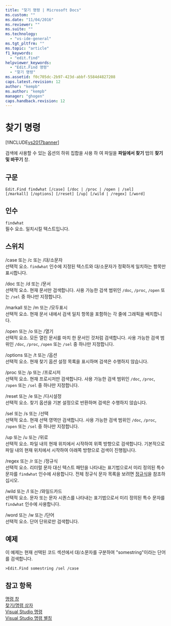 ```yaml
---
title: "찾기 명령 | Microsoft Docs"
ms.custom: ""
ms.date: "11/04/2016"
ms.reviewer: ""
ms.suite: ""
ms.technology: 
  - "vs-ide-general"
ms.tgt_pltfrm: ""
ms.topic: "article"
f1_keywords: 
  - "edit.find"
helpviewer_keywords: 
  - "Edit.Find 명령"
  - "찾기 명령"
ms.assetid: f0c705dc-2b97-423d-abbf-5584d4827208
caps.latest.revision: 12
author: "kempb"
ms.author: "kempb"
manager: "ghogen"
caps.handback.revision: 12
---
```

# 찾기 명령
[!INCLUDE[vs2017banner](../../code-quality/includes/vs2017banner.md)]

검색에 사용할 수 있는 옵션의 하위 집합을 사용 하 여 파일을  **파일에서 찾기** 탭의  **찾기 및 바꾸기** 창.  
  
## 구문  
  
```  
Edit.Find findwhat [/case] [/doc | /proc | /open | /sel]   
[/markall] [/options] [/reset] [/up] [/wild | /regex] [/word]  
```  
  
## 인수  
 `findwhat`  
 필수 요소.  일치시킬 텍스트입니다.  
  
## 스위치  
 \/case 또는 \/c 또는 \/대\/소문자  
 선택적 요소.  `findwhat` 인수에 지정된 텍스트와 대\/소문자가 정확하게 일치하는 항목만 표시합니다.  
  
 \/doc 또는 \/d 또는 \/문서  
 선택적 요소.  현재 문서만 검색합니다.  사용 가능한 검색 범위인 `/doc`, `/proc`, `/open` 또는 `/sel` 중 하나만 지정합니다.  
  
 \/markall 또는 \/m 또는 \/모두표시  
 선택적 요소.  현재 문서 내에서 검색 일치 항목을 포함하는 각 줄에 그래픽을 배치합니다.  
  
 \/open 또는 \/o 또는 \/열기  
 선택적 요소.  모든 열린 문서를 마치 한 문서인 것처럼 검색합니다.  사용 가능한 검색 범위인 `/doc`, `/proc`, `/open` 또는 `/sel` 중 하나만 지정합니다.  
  
 \/options 또는 \/t 또는 \/옵션  
 선택적 요소.  현재 찾기 옵션 설정 목록을 표시하며 검색은 수행하지 않습니다.  
  
 \/proc 또는 \/p 또는 \/프로시저  
 선택적 요소.  현재 프로시저만 검색합니다.  사용 가능한 검색 범위인 `/doc`, `/proc`, `/open` 또는 `/sel` 중 하나만 지정합니다.  
  
 \/reset 또는 \/e 또는 \/다시설정  
 선택적 요소.  찾기 옵션을 기본 설정으로 반환하며 검색은 수행하지 않습니다.  
  
 \/sel 또는 \/s 또는 \/선택  
 선택적 요소.  현재 선택 영역만 검색합니다.  사용 가능한 검색 범위인 `/doc`, `/proc`, `/open` 또는 `/sel` 중 하나만 지정합니다.  
  
 \/up 또는 \/u 또는 \/위로  
 선택적 요소.  파일 내의 현재 위치에서 시작하여 위쪽 방향으로 검색합니다.  기본적으로 파일 내의 현재 위치에서 시작하여 아래쪽 방향으로 검색이 진행됩니다.  
  
 \/regex 또는 \/r 또는 \/정규식  
 선택적 요소.  리터럴 문자 대신 텍스트 패턴을 나타내는 표기법으로서 미리 정의된 특수 문자를 `findwhat` 인수에 사용합니다.  전체 정규식 문자 목록을 보려면 [정규식](../../ide/using-regular-expressions-in-visual-studio.md)을 참조하십시오.  
  
 \/wild 또는 \/l 또는 \/와일드카드  
 선택적 요소.  문자 또는 문자 시퀀스를 나타내는 표기법으로서 미리 정의된 특수 문자를 `findwhat` 인수에 사용합니다.  
  
 \/word 또는 \/w 또는 \/단어  
 선택적 요소.  단어 단위로만 검색합니다.  
  
## 예제  
 이 예제는 현재 선택된 코드 섹션에서 대\/소문자를 구분하여 "somestring"이라는 단어를 검색합니다.  
  
```  
>Edit.Find somestring /sel /case  
```  
  
## 참고 항목  
 [명령 창](../../ide/reference/command-window.md)   
 [찾기\/명령 상자](../../ide/find-command-box.md)   
 [Visual Studio 명령](../../ide/reference/visual-studio-commands.md)   
 [Visual Studio 명령 별칭](../../ide/reference/visual-studio-command-aliases.md)